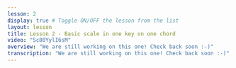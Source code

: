 ```yaml
---
lesson: 2
display: true # Toggle ON/OFF the lesson from the list
layout: lesson
title: Lesson 2 - Basic scale in one key on one chord
video: "Sc80YylI6sM"
overview: "We are still working on this one! Check back soon :-)"
transcription: "We are still working on this one! Check back soon :-)"
---
```

